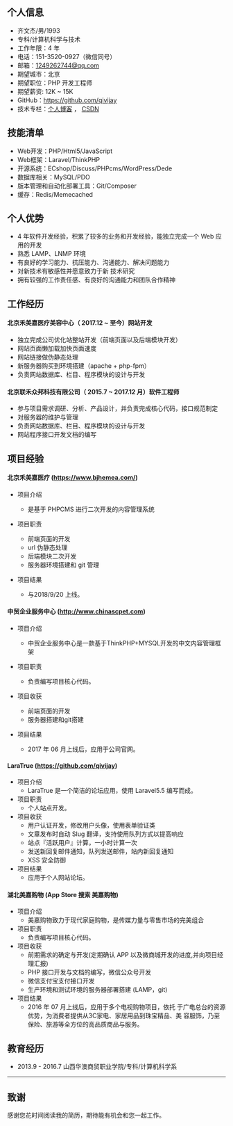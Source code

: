 ## 个人信息

- 齐文杰/男/1993
- 专科/计算机科学与技术
- 工作年限：4 年
- 电话：151-3520-0927（微信同号）
- 邮箱：1249262744@qq.com
- 期望城市：北京
- 期望职位：PHP 开发工程师
- 期望薪资: 12K ~ 15K
- GitHub：https://github.com/qivijay
- 技术专栏：[个人博客](https://geekcaff.top) ， [CSDN](http://blog.csdn.net/only_lamp)

## 技能清单

- Web开发：PHP/Html5/JavaScript
- Web框架：Laravel/ThinkPHP
- 开源系统：ECshop/Discuss/PHPcms/WordPress/Dede
- 数据库相关：MySQL/PDO
- 版本管理和自动化部署工具：Git/Composer
- 缓存：Redis/Memecached

## 个人优势

- 4 年软件开发经验，积累了较多的业务和开发经验，能独立完成一个 Web 应用的开发
- 熟悉 LAMP、LNMP 环境
- 有良好的学习能力、抗压能力、沟通能力、解决问题能力
- 对新技术有敏感性并愿意致力于新 技术研究
- 拥有较强的工作责任感、有良好的沟通能力和团队合作精神


## 工作经历

#### 北京禾美嘉医疗美容中心（ 2017.12 ~ 至今）网站开发

- 独立完成公司优化站整站开发（前端页面以及后端模块开发）
- 网站页面懒加载加快页面速度
- 网站链接做伪静态处理
- 新服务器购买到环境搭建（apache + php-fpm）
- 负责网站数据库、栏目、程序模块的设计与开发

#### 北京联禾众邦科技有限公司（ 2015.7 ~ 2017.12 月）软件工程师

- 参与项目需求调研、分析、产品设计，并负责完成核心代码，接口规范制定
- 对服务器的维护与管理
- 负责网站数据库、栏目、程序模块的设计与开发
- 网站程序接口开发文档的编写

## 项目经验

#### 北京禾美嘉医疗 (https://www.bjhemea.com/)

- 项目介绍
    - 是基于 PHPCMS 进行二次开发的内容管理系统
- 项目职责
    - 前端页面的开发
    - url 伪静态处理
    - 后端模块二次开发
    - 服务器环境搭建和 git 管理 

- 项目结果
   - 与2018/9/20 上线。


#### 中贸企业服务中心 (http://www.chinascpet.com)

- 项目介绍
    - 中贸企业服务中心是一款基于ThinkPHP+MYSQL开发的中文内容管理框架
- 项目职责
    -  负责编写项目核心代码。
- 项目收获
	- 前端页面的开发
    - 服务器搭建和git搭建

- 项目结果
   - 	2017 年 06 月上线后，应用于公司官网。

#### LaraTrue (https://github.com/qivijay)

   - 项目介绍
       - LaraTrue 是一个简洁的论坛应用，使用 Laravel5.5 编写而成。
   - 项目职责
       - 个人站点开发。
   - 项目收获
       - 用户认证开发，修改用户头像，使用表单验证类
       - 文章发布时自动 Slug 翻译，支持使用队列方式以提高响应
       - 站点『活跃用户』计算，一小时计算一次
       - 发送新回复邮件通知，队列发送邮件，站内新回复通知
       - XSS 安全防御
   - 项目结果
      - 应用于个人网站论坛。

#### 湖北美嘉购物 (App Store 搜索 美嘉购物)

- 项目介绍
    - 美嘉购物致力于现代家庭购物，是传媒力量与零售市场的完美组合
- 项目职责
    - 负责编写项目核心代码。
- 项目收获
    - 前期需求的确定与开发(定期确认 APP 以及微商城开发的进度,并向项目经理汇报)
    - PHP 接口开发与文档的编写，微信公众号开发
    - 微信支付宝支付接口开发
    - 生产环境和测试环境的服务器部署搭建 (LAMP，git)
- 项目结果
   - 	2016 年 07 月上线后，应用于多个电视购物项目，依托	于广电总台的资源优势，为消费者提供从3C家电、家居用品到珠宝精品、美	容服饰，乃至保险、旅游等全方位的高品质商品与服务。

## 教育经历

- 2013.9 - 2016.7 山西华澳商贸职业学院/专科/计算机科学系


---    

## 致谢

感谢您花时间阅读我的简历，期待能有机会和您一起工作。
